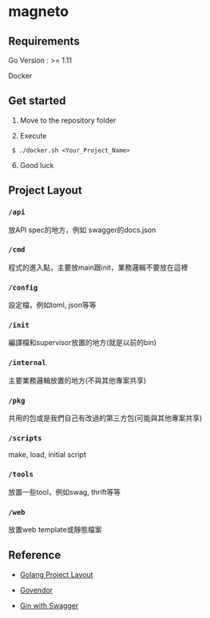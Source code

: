 # magneto

## Requirements

Go Version : >= 1.11

Docker

## Get started

1. Move to the repository folder

2. Execute
```
 $ ./docker.sh <Your_Project_Name>
```

6. Good luck

## Project Layout

### `/api`
放API spec的地方，例如 swagger的docs.json

### `/cmd`
程式的進入點，主要放main跟init，業務邏輯不要放在這裡

### `/config`
設定檔，例如toml, json等等

### `/init`
編譯檔和supervisor放置的地方(就是以前的bin)

### `/internal`
主要業務邏輯放置的地方(不與其他專案共享)

### `/pkg`
共用的包或是我們自己有改過的第三方包(可能與其他專案共享)

### `/scripts`
make, load, initial script

### `/tools`
放置一些tool，例如swag, thrift等等

### `/web`
放置web template或靜態檔案

## Reference
* [Golang Project Layout](https://github.com/golang-standards/project-layout)

* [Govendor](https://github.com/kardianos/govendor)

* [Gin with Swagger](https://github.com/swaggo/gin-swagger)
